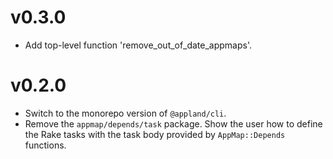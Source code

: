 # v0.3.0

* Add top-level function 'remove_out_of_date_appmaps'.

# v0.2.0

* Switch to the monorepo version of `@appland/cli`.
* Remove the `appmap/depends/task` package. Show the user how to define the Rake tasks with the task body provided by `AppMap::Depends` functions. 
